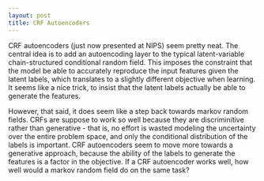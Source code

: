 ```yaml
---
layout: post
title: CRF Autoencoders
---
```


CRF autoencoders (just now presented at NIPS) seem pretty neat.  The
central idea is to add an autoencoding layer to the typical
latent-variable chain-structured conditional random field.  This
imposes the constraint that the model be able to accurately reproduce
the input features given the latent labels, which translates to a
slightly different objective when learning.  It seems like a nice
trick, to insist that the latent labels actually be able to generate
the features.

However, that said, it does seem like a step back towards markov
random fields.  CRFs are suppose to work so well because they are
discriminitive rather than generative - that is, no effort is wasted
modeling the uncertainty over the entire problem space, and only the
conditional distribution of the labels is important.  CRF autoencoders
seem to move more towards a generative approach, because the ability
of the labels to generate the features is a factor in the objective.
If a CRF autoencoder works well, how well would a markov random field
do on the same task?
